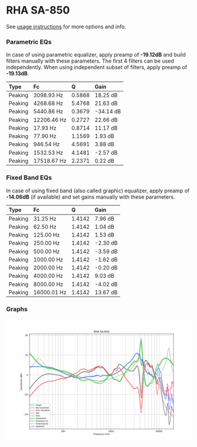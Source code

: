 # RHA SA-850
See [usage instructions](https://github.com/jaakkopasanen/AutoEq#usage) for more options and info.

### Parametric EQs
In case of using parametric equalizer, apply preamp of **-19.12dB** and build filters manually
with these parameters. The first 4 filters can be used independently.
When using independent subset of filters, apply preamp of **-19.13dB**.

| Type    | Fc          |      Q | Gain      |
|:--------|:------------|:-------|:----------|
| Peaking | 3098.93 Hz  | 0.5868 | 18.25 dB  |
| Peaking | 4268.68 Hz  | 5.4768 | 21.63 dB  |
| Peaking | 5440.86 Hz  | 0.3679 | -34.14 dB |
| Peaking | 12206.46 Hz | 0.2727 | 22.66 dB  |
| Peaking | 17.93 Hz    | 0.8714 | 11.17 dB  |
| Peaking | 77.90 Hz    | 1.1569 | 1.93 dB   |
| Peaking | 946.54 Hz   | 4.5691 | 3.88 dB   |
| Peaking | 1532.53 Hz  | 4.1481 | -2.57 dB  |
| Peaking | 17518.67 Hz | 2.2371 | 0.22 dB   |

### Fixed Band EQs
In case of using fixed band (also called graphic) equalizer, apply preamp of **-14.06dB**
(if available) and set gains manually with these parameters.

| Type    | Fc          |      Q | Gain     |
|:--------|:------------|:-------|:---------|
| Peaking | 31.25 Hz    | 1.4142 | 7.96 dB  |
| Peaking | 62.50 Hz    | 1.4142 | 1.04 dB  |
| Peaking | 125.00 Hz   | 1.4142 | 1.53 dB  |
| Peaking | 250.00 Hz   | 1.4142 | -2.30 dB |
| Peaking | 500.00 Hz   | 1.4142 | -3.59 dB |
| Peaking | 1000.00 Hz  | 1.4142 | -1.62 dB |
| Peaking | 2000.00 Hz  | 1.4142 | -0.20 dB |
| Peaking | 4000.00 Hz  | 1.4142 | 9.03 dB  |
| Peaking | 8000.00 Hz  | 1.4142 | -4.02 dB |
| Peaking | 16000.01 Hz | 1.4142 | 13.67 dB |

### Graphs
![](./RHA%20SA-850.png)